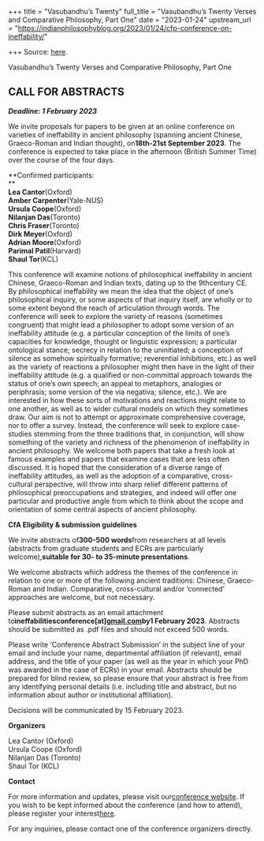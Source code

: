 +++
title = "Vasubandhu’s Twenty"
full_title = "Vasubandhu’s Twenty Verses and Comparative Philosophy, Part One"
date = "2023-01-24"
upstream_url = "https://indianphilosophyblog.org/2023/01/24/cfp-conference-on-ineffability/"

+++
Source: [here](https://indianphilosophyblog.org/2023/01/24/cfp-conference-on-ineffability/).

Vasubandhu’s Twenty Verses and Comparative Philosophy, Part One

##  CALL FOR ABSTRACTS

***Deadline: 1 February 2023***

We invite proposals for papers to be given at an online conference on varieties of ineffability in ancient philosophy (spanning ancient Chinese, Graeco-Roman and Indian thought), on**18th-21st September 2023**. The conference is expected to take place in the afternoon (British Summer Time) over the course of the four days.

**Confirmed participants:  
**  
**Lea Cantor**(Oxford)  
**Amber Carpenter**(Yale-NUS)  
**Ursula Coope**(Oxford)  
**Nilanjan Das**(Toronto)  
**Chris Fraser**(Toronto)  
**Dirk Meyer**(Oxford)  
**Adrian Moore**(Oxford)  
**Parimal Patil**(Harvard)  
**Shaul Tor**(KCL)

This conference will examine notions of philosophical ineffability in ancient Chinese, Graeco-Roman and Indian texts, dating up to the 9thcentury CE. By philosophical ineffability we mean the idea that the object of one’s philosophical inquiry, or some aspects of that inquiry itself, are wholly or to some extent beyond the reach of articulation through words. The conference will seek to explore the variety of reasons (sometimes congruent) that might lead a philosopher to adopt some version of an ineffability attitude (e.g. a particular conception of the limits of one’s capacities for knowledge, thought or linguistic expression; a particular ontological stance; secrecy in relation to the uninitiated; a conception of silence as somehow spiritually formative; reverential inhibitions, etc.) as well as the variety of reactions a philosopher might then have in the light of their ineffability attitude (e.g. a qualified or non-committal approach towards the status of one’s own speech; an appeal to metaphors, analogies or periphrasis; some version of the via negativa; silence, etc.). We are interested in how these sorts of motivations and reactions might relate to one another, as well as to wider cultural models on which they sometimes draw. Our aim is not to attempt or approximate comprehensive coverage, nor to offer a survey. Instead, the conference will seek to explore case-studies stemming from the three traditions that, in conjunction, will show something of the variety and richness of the phenomenon of ineffability in ancient philosophy. We welcome both papers that take a fresh look at famous examples and papers that examine cases that are less often discussed. It is hoped that the consideration of a diverse range of ineffability attitudes, as well as the adoption of a comparative, cross-cultural perspective, will throw into sharp relief different patterns of philosophical preoccupations and strategies, and indeed will offer one particular and productive angle from which to think about the scope and orientation of some central aspects of ancient philosophy.

**CfA Eligibility & submission guidelines**

We invite abstracts of**300-500 words**from researchers at all levels (abstracts from graduate students and ECRs are particularly welcome),**suitable for 30- to 35-minute presentations**.

We welcome abstracts which address the themes of the conference in relation to one or more of the following ancient traditions: Chinese, Graeco-Roman and Indian. Comparative, cross-cultural and/or ‘connected’ approaches are welcome, but not necessary.  
  
Please submit abstracts as an email attachment to**ineffabilitiesconference\[at\][gmail.com](http://gmail.com/)**by**1 February 2023**. Abstracts should be submitted as .pdf files and should not exceed 500 words.

Please write ‘Conference Abstract Submission’ in the subject line of your email and include your name, departmental affiliation (if relevant), email address, and the title of your paper (as well as the year in which your PhD was awarded in the case of ECRs) in your email. Abstracts should be prepared for blind review, so please ensure that your abstract is free from any identifying personal details (i.e. including title and abstract, but no information about author or institutional affiliation).

Decisions will be communicated by 15 February 2023.

**Organizers**

Lea Cantor (Oxford)  
Ursula Coope (Oxford)  
Nilanjan Das (Toronto)  
Shaul Tor (KCL)

**Contact**

For more information and updates, please visit our[conference website](https://ineffabilitiesconference.weebly.com/). If you wish to be kept informed about the conference (and how to attend), please register your interest[here](https://forms.gle/Ate81hw3AYkX57mG7). 

For any inquiries, please contact one of the conference organizers directly.
